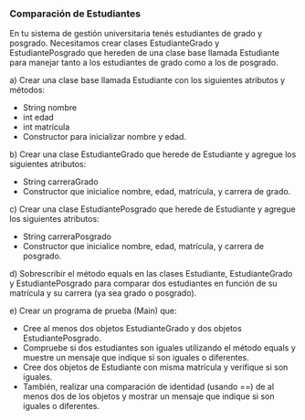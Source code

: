 ### Comparación de Estudiantes
En tu sistema de gestión universitaria tenés estudiantes de grado y posgrado. Necesitamos crear clases EstudianteGrado y EstudiantePosgrado que hereden de una clase base llamada Estudiante para manejar tanto a los estudiantes de grado como a los de posgrado.

a) Crear una clase base llamada Estudiante con los siguientes atributos y métodos:

* String nombre
* int edad
* int matrícula
* Constructor para inicializar nombre y edad.

b) Crear una clase EstudianteGrado que herede de Estudiante y agregue los siguientes atributos:

* String carreraGrado
* Constructor que inicialice nombre, edad, matrícula, y carrera de grado.

c) Crear una clase EstudiantePosgrado que herede de Estudiante y agregue los siguientes atributos:

* String carreraPosgrado
* Constructor que inicialice nombre, edad, matrícula, y carrera de posgrado.

d) Sobrescribir el método equals en las clases Estudiante, EstudianteGrado y EstudiantePosgrado para comparar dos estudiantes en función de su matrícula y su carrera (ya sea grado o posgrado).

e) Crear un programa de prueba (Main) que:

* Cree al menos dos objetos EstudianteGrado y dos objetos EstudiantePosgrado.
* Compruebe si dos estudiantes son iguales utilizando el método equals y muestre un mensaje que indique si son iguales o diferentes.
* Cree dos objetos de Estudiante con misma matrícula y verifique si son iguales.
* También, realizar una comparación de identidad (usando ==) de al menos dos de los objetos y mostrar un mensaje que indique si son iguales o diferentes.